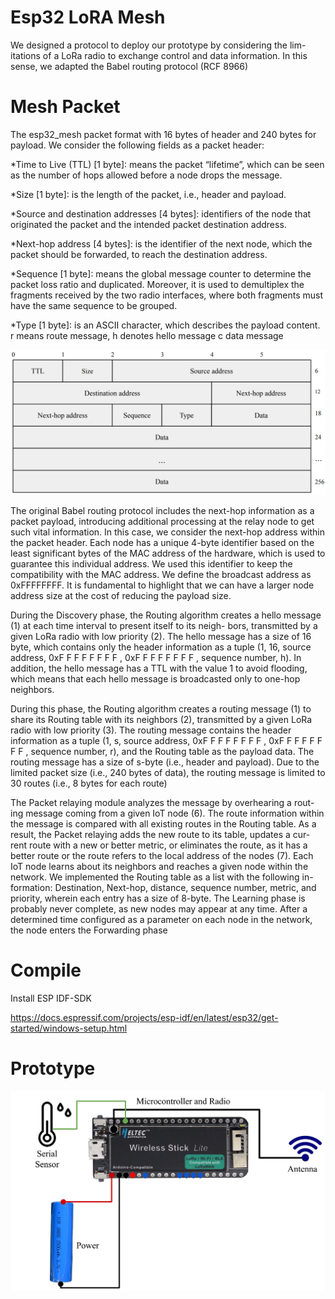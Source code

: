 # Esp32 LoRA Mesh

We designed a protocol to deploy our prototype by considering the lim-
itations of a LoRa radio to exchange control and data information. In this
sense, we adapted the Babel routing protocol (RCF 8966)

# Mesh Packet
The esp32_mesh packet format with 16 bytes of header and 240 bytes
for payload. We consider the following fields as a packet header:

*Time to Live (TTL) [1 byte]: means the packet “lifetime”, which can
be seen as the number of hops allowed before a node drops the message.

*Size [1 byte]: is the length of the packet, i.e., header and payload.

*Source and destination addresses [4 bytes]: identifiers of the node that
originated the packet and the intended packet destination address.

*Next-hop address [4 bytes]: is the identifier of the next node, which the
packet should be forwarded, to reach the destination address.

*Sequence [1 byte]: means the global message counter to determine the
packet loss ratio and duplicated. Moreover, it is used to demultiplex the
fragments received by the two radio interfaces, where both fragments
must have the same sequence to be grouped.

*Type [1 byte]: is an ASCII character, which describes the payload
content. r means route message, h denotes hello message c data message


![prototype](https://github.com/luciorp/esp32_mesh/blob/main/img/packet.png)


The original Babel routing protocol includes the next-hop information as a packet
payload, introducing additional processing at the relay node to get such vital
information. In this case, we consider the next-hop address within the packet
header. Each node has a unique 4-byte identifier based on the least significant
bytes of the MAC address of the hardware, which is used to guarantee this
individual address. We used this identifier to keep the compatibility with
the MAC address.  We define the broadcast address as 0xFFFFFFFF. It is
fundamental to highlight that we can have a larger node address size at the
cost of reducing the payload size.

During the Discovery phase, the Routing algorithm
creates a hello message (1) at each time interval to present itself to its neigh-
bors, transmitted by a given LoRa radio with low priority (2). The hello
message has a size of 16 byte, which contains only the header information as
a tuple (1, 16, source address, 0xF F F F F F F F , 0xF F F F F F F F , sequence
number, h). In addition, the hello message has a TTL with the value 1 to
avoid flooding, which means that each hello message is broadcasted only to
one-hop neighbors.

During this phase, the Routing algorithm creates a routing
message (1) to share its Routing table with its neighbors (2), transmitted
by a given LoRa radio with low priority (3). The routing message contains
the header information as a tuple (1, s, source address, 0xF F F F F F F F ,
0xF F F F F F F F , sequence number, r), and the Routing table as the payload
data. The routing message has a size of s-byte (i.e., header and payload).
Due to the limited packet size (i.e., 240 bytes of data), the routing message
is limited to 30 routes (i.e., 8 bytes for each route)

The Packet relaying module analyzes the message by overhearing a rout-
ing message coming from a given IoT node (6). The route information within
the message is compared with all existing routes in the Routing table. As
a result, the Packet relaying adds the new route to its table, updates a cur-
rent route with a new or better metric, or eliminates the route, as it has a
better route or the route refers to the local address of the nodes (7). Each
IoT node learns about its neighbors and reaches a given node within the
network. We implemented the Routing table as a list with the following in-
formation: Destination, Next-hop, distance, sequence number, metric, and
priority, wherein each entry has a size of 8-byte. The Learning phase is
probably never complete, as new nodes may appear at any time. After a
determined time configured as a parameter on each node in the network, the
node enters the Forwarding phase



# Compile

Install ESP IDF-SDK

https://docs.espressif.com/projects/esp-idf/en/latest/esp32/get-started/windows-setup.html

# Prototype
![prototype](https://github.com/luciorp/esp32_mesh/blob/main/img/sensor.png)
